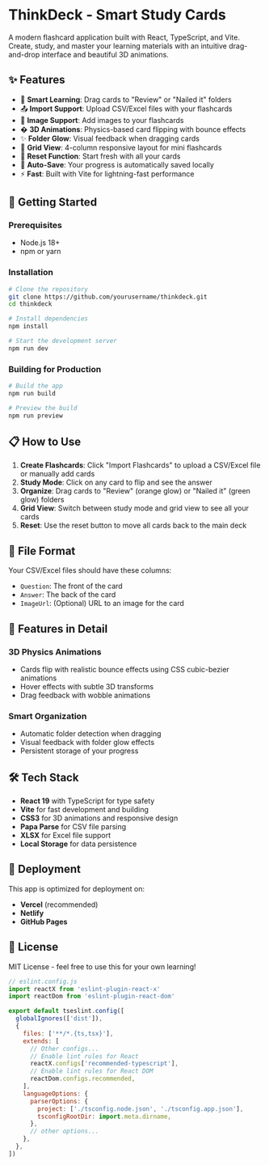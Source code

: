 # ThinkDeck - Smart Study Cards

A modern flashcard application built with React, TypeScript, and Vite. Create, study, and master your learning materials with an intuitive drag-and-drop interface and beautiful 3D animations.

## ✨ Features

- 🧠 **Smart Learning**: Drag cards to "Review" or "Nailed it" folders
- 📤 **Import Support**: Upload CSV/Excel files with your flashcards
- 🎴 **Image Support**: Add images to your flashcards
- � **3D Animations**: Physics-based card flipping with bounce effects
- ✨ **Folder Glow**: Visual feedback when dragging cards
- 📱 **Grid View**: 4-column responsive layout for mini flashcards
- 🔄 **Reset Function**: Start fresh with all your cards
- 💾 **Auto-Save**: Your progress is automatically saved locally
- ⚡ **Fast**: Built with Vite for lightning-fast performance

## 🚀 Getting Started

### Prerequisites

- Node.js 18+ 
- npm or yarn

### Installation

```bash
# Clone the repository
git clone https://github.com/yourusername/thinkdeck.git
cd thinkdeck

# Install dependencies
npm install

# Start the development server
npm run dev
```

### Building for Production

```bash
# Build the app
npm run build

# Preview the build
npm run preview
```

## 📋 How to Use

1. **Create Flashcards**: Click "Import Flashcards" to upload a CSV/Excel file or manually add cards
2. **Study Mode**: Click on any card to flip and see the answer
3. **Organize**: Drag cards to "Review" (orange glow) or "Nailed it" (green glow) folders
4. **Grid View**: Switch between study mode and grid view to see all your cards
5. **Reset**: Use the reset button to move all cards back to the main deck

## 📁 File Format

Your CSV/Excel files should have these columns:
- `Question`: The front of the card
- `Answer`: The back of the card  
- `ImageUrl`: (Optional) URL to an image for the card

## 🎨 Features in Detail

### 3D Physics Animations
- Cards flip with realistic bounce effects using CSS cubic-bezier animations
- Hover effects with subtle 3D transforms
- Drag feedback with wobble animations

### Smart Organization
- Automatic folder detection when dragging
- Visual feedback with folder glow effects
- Persistent storage of your progress

## 🛠️ Tech Stack

- **React 19** with TypeScript for type safety
- **Vite** for fast development and building  
- **CSS3** for 3D animations and responsive design
- **Papa Parse** for CSV file parsing
- **XLSX** for Excel file support
- **Local Storage** for data persistence

## 🚀 Deployment

This app is optimized for deployment on:
- **Vercel** (recommended)
- **Netlify** 
- **GitHub Pages**

## 📄 License

MIT License - feel free to use this for your own learning!

```js
// eslint.config.js
import reactX from 'eslint-plugin-react-x'
import reactDom from 'eslint-plugin-react-dom'

export default tseslint.config([
  globalIgnores(['dist']),
  {
    files: ['**/*.{ts,tsx}'],
    extends: [
      // Other configs...
      // Enable lint rules for React
      reactX.configs['recommended-typescript'],
      // Enable lint rules for React DOM
      reactDom.configs.recommended,
    ],
    languageOptions: {
      parserOptions: {
        project: ['./tsconfig.node.json', './tsconfig.app.json'],
        tsconfigRootDir: import.meta.dirname,
      },
      // other options...
    },
  },
])
```
